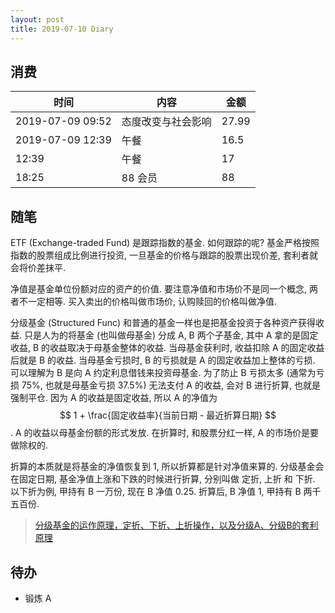 ```yaml
---
layout: post
title: 2019-07-10 Diary
---
```


## 消费

| 时间 | 内容 | 金额 |
| - | - | - |
| 2019-07-09 09:52 | 态度改变与社会影响 | 27.99 |
| 2019-07-09 12:39 | 午餐 | 16.5 |
| 12:39 | 午餐 | 17 |
| 18:25 | 88 会员 | 88 |

## 随笔

ETF (Exchange-traded Fund) 是跟踪指数的基金. 如何跟踪的呢? 基金严格按照指数的股票组成比例进行投资,
一旦基金的价格与跟踪的股票出现价差, 套利者就会将价差抹平.

净值是基金单位份额对应的资产的价值. 要注意净值和市场价不是同一个概念, 两者不一定相等.
买入卖出的价格叫做市场价, 认购赎回的价格叫做净值.

分级基金 (Structured Func) 和普通的基金一样也是把基金投资于各种资产获得收益. 
只是人为的将基金 (也叫做母基金) 分成 A, B 两个子基金, 其中 A 拿的是固定收益, B 的收益取决于母基金整体的收益.
当母基金获利时, 收益扣除 A 的固定收益后就是 B 的收益. 当母基金亏损时, B 的亏损就是 A 的固定收益加上整体的亏损.
可以理解为 B 是向 A 约定利息借钱来投资母基金. 为了防止 B 亏损太多 (通常为亏损 75%, 也就是母基金亏损 37.5%) 无法支付 A 的收益,
会对 B 进行折算, 也就是强制平仓. 因为 A 的收益是固定收益, 所以 A 的净值为 $$ 1 + \frac{固定收益率}{当前日期 - 最近折算日期} $$.
A 的收益以母基金份额的形式发放. 在折算时, 和股票分红一样, A 的市场价是要做除权的.

折算的本质就是将基金的净值恢复到 1, 所以折算都是针对净值来算的. 
分级基金会在固定日期, 基金净值上涨和下跌的时候进行折算, 分别叫做 定折, 上折 和 下折.
以下折为例, 甲持有 B 一万份, 现在 B 净值 0.25. 折算后, B 净值 1, 甲持有 B 两千五百份.

> [分级基金的运作原理，定折、下折、上折操作，以及分级A、分级B的套利原理](https://www.lijiaocn.com/%E6%8A%95%E8%B5%84/2018/12/16/invest-grading-fund.html)

## 待办

- 锻炼 A
